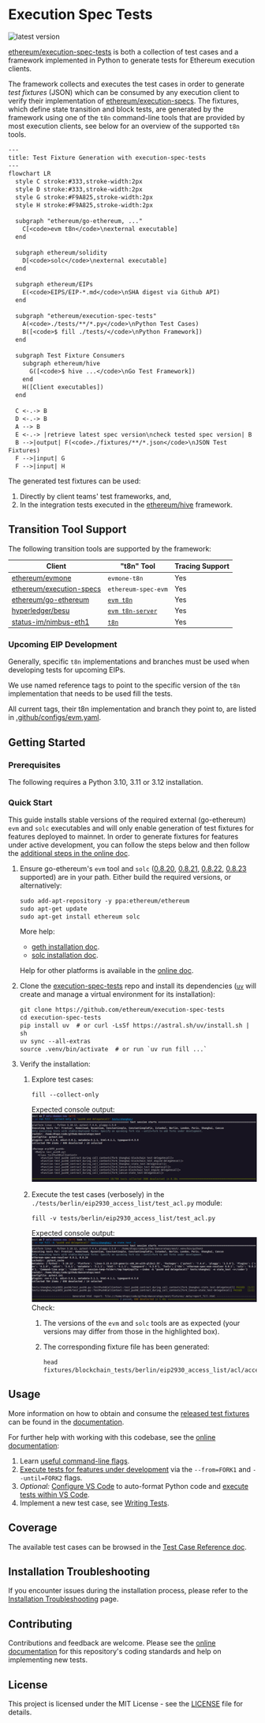 # Execution Spec Tests

![latest version](https://img.shields.io/github/v/release/ethereum/execution-spec-tests)

[ethereum/execution-spec-tests](https://github.com/ethereum/execution-spec-tests) is both a collection of test cases and a framework implemented in Python to generate tests for Ethereum execution clients.

The framework collects and executes the test cases in order to generate _test fixtures_ (JSON) which can be consumed by any execution client to verify their implementation of [ethereum/execution-specs](https://github.com/ethereum/execution-specs). The fixtures, which define state transition and block tests, are generated by the framework using one of the `t8n` command-line tools that are provided by most execution clients, see below for an overview of the supported `t8n` tools.

```mermaid
---
title: Test Fixture Generation with execution-spec-tests
---
flowchart LR
  style C stroke:#333,stroke-width:2px
  style D stroke:#333,stroke-width:2px
  style G stroke:#F9A825,stroke-width:2px
  style H stroke:#F9A825,stroke-width:2px
  
  subgraph "ethereum/go-ethereum, ..."
    C[<code>evm t8n</code>\nexternal executable]
  end

  subgraph ethereum/solidity
    D[<code>solc</code>\nexternal executable]
  end

  subgraph ethereum/EIPs
    E(<code>EIPS/EIP-*.md</code>\nSHA digest via Github API)
  end

  subgraph "ethereum/execution-spec-tests"
    A(<code>./tests/**/*.py</code>\nPython Test Cases)
    B([<code>$ fill ./tests/</code>\nPython Framework])
  end

  subgraph Test Fixture Consumers
    subgraph ethereum/hive
      G([<code>$ hive ...</code>\nGo Test Framework])
    end
    H([Client executables])
  end

  C <-.-> B  
  D <-.-> B
  A --> B
  E <-.-> |retrieve latest spec version\ncheck tested spec version| B
  B -->|output| F(<code>./fixtures/**/*.json</code>\nJSON Test Fixtures)
  F -->|input| G
  F -->|input| H
```

The generated test fixtures can be used:

1. Directly by client teams' test frameworks, and,
2. In the integration tests executed in the [ethereum/hive](https://github.com/ethereum/hive) framework.

## Transition Tool Support

The following transition tools are supported by the framework:

| Client | "t8n" Tool | Tracing Support |
| -------| ---------- | --------------- |
| [ethereum/evmone](https://github.com/ethereum/evmone) | `evmone-t8n` | Yes |
| [ethereum/execution-specs](https://github.com/ethereum/execution-specs) | `ethereum-spec-evm` | Yes |
| [ethereum/go-ethereum](https://github.com/ethereum/go-ethereum) | [`evm t8n`](https://github.com/ethereum/go-ethereum/tree/master/cmd/evm) | Yes |
| [hyperledger/besu](https://github.com/hyperledger/besu/tree/main/ethereum/evmtool) | [`evm t8n-server`](https://github.com/hyperledger/besu/tree/main/ethereum/evmtool) | Yes |
| [status-im/nimbus-eth1](https://github.com/status-im/nimbus-eth1) | [`t8n`](https://github.com/status-im/nimbus-eth1/blob/master/tools/t8n/readme.md) | Yes |

### Upcoming EIP Development

Generally, specific `t8n` implementations and branches must be used when developing tests for upcoming EIPs.

We use named reference tags to point to the specific version of the `t8n` implementation that needs to be used fill the tests.

All current tags, their t8n implementation and branch they point to, are listed in [.github/configs/evm.yaml](.github/configs/evm.yaml).

## Getting Started

### Prerequisites

The following requires a Python 3.10, 3.11 or 3.12 installation.

### Quick Start

This guide installs stable versions of the required external (go-ethereum) `evm` and `solc` executables and will only enable generation of test fixtures for features deployed to mainnet. In order to generate fixtures for features under active development, you can follow the steps below and then follow the [additional steps in the online doc](https://ethereum.github.io/execution-spec-tests/getting_started/executing_tests_dev_fork/).

1. Ensure go-ethereum's `evm` tool and `solc` ([0.8.20](https://github.com/ethereum/solidity/releases/tag/v0.8.20), [0.8.21](https://github.com/ethereum/solidity/releases/tag/v0.8.21), [0.8.22](https://github.com/ethereum/solidity/releases/tag/v0.8.22), [0.8.23](https://github.com/ethereum/solidity/releases/tag/v0.8.23)  supported) are in your path. Either build the required versions, or alternatively:

    ```console
    sudo add-apt-repository -y ppa:ethereum/ethereum
    sudo apt-get update
    sudo apt-get install ethereum solc
    ```

    More help:

    - [geth installation doc](https://geth.ethereum.org/docs/getting-started/installing-geth#ubuntu-via-ppas).
    - [solc installation doc](https://docs.soliditylang.org/en/latest/installing-solidity.html#linux-packages).

    Help for other platforms is available in the [online doc](https://ethereum.github.io/execution-spec-tests/getting_started/quick_start/).

2. Clone the [execution-spec-tests](https://github.com/ethereum/execution-spec-tests) repo and install its dependencies ([`uv`](https://docs.astral.sh/uv/) will create and manage a virtual environment for its installation):

   ```console
   git clone https://github.com/ethereum/execution-spec-tests
   cd execution-spec-tests
   pip install uv  # or curl -LsSf https://astral.sh/uv/install.sh | sh
   uv sync --all-extras
   source .venv/bin/activate  # or run `uv run fill ...`
   ```

3. Verify the installation:
    1. Explore test cases:

       ```console
       fill --collect-only
       ```

       Expected console output:
         ![Screenshot of pytest test collection console output](docs/getting_started/img/pytest_collect_only.png)

    2. Execute the test cases (verbosely) in the `./tests/berlin/eip2930_access_list/test_acl.py` module:

        ```console
        fill -v tests/berlin/eip2930_access_list/test_acl.py
        ```

        Expected console output:
          ![Screenshot of pytest test collection console output](docs/getting_started/img/pytest_run_example.png)
        Check:

        1. The versions of the `evm` and `solc` tools are as expected (your versions may differ from those in the highlighted box).
        2. The corresponding fixture file has been generated:

           ```console
           head fixtures/blockchain_tests/berlin/eip2930_access_list/acl/access_list.json
           ```

## Usage

More information on how to obtain and consume the [released test fixtures](https://github.com/ethereum/execution-spec-tests/releases) can be found in the [documentation](https://ethereum.github.io/execution-spec-tests/main/consuming_tests/).

For further help with working with this codebase, see the [online documentation](https://ethereum.github.io/execution-spec-tests/):

1. Learn [useful command-line flags](https://ethereum.github.io/execution-spec-tests/getting_started/executing_tests_command_line/).
2. [Execute tests for features under development](https://ethereum.github.io/execution-spec-tests/getting_started/executing_tests_dev_fork/) via the `--from=FORK1` and `--until=FORK2` flags.
3. _Optional:_ [Configure VS Code](https://ethereum.github.io/execution-spec-tests/getting_started/setup_vs_code/) to auto-format Python code and [execute tests within VS Code](https://ethereum.github.io/execution-spec-tests/getting_started/executing_tests_vs_code/#executing-and-debugging-test-cases).
4. Implement a new test case, see [Writing Tests](https://ethereum.github.io/execution-spec-tests/writing_tests/).

## Coverage

The available test cases can be browsed in the [Test Case Reference doc](https://ethereum.github.io/execution-spec-tests/tests/).

## Installation Troubleshooting

If you encounter issues during the installation process, please refer to the [Installation Troubleshooting](https://ethereum.github.io/execution-spec-tests/main/getting_started/installation_troubleshooting/) page.

## Contributing

Contributions and feedback are welcome. Please see the [online documentation](https://ethereum.github.io/execution-spec-tests/writing_tests/) for this repository's coding standards and help on implementing new tests.

## License

This project is licensed under the MIT License - see the [LICENSE](LICENSE) file for details.
